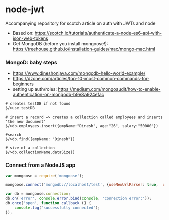# node-jwt
Accompanying repository for scotch article on auth with JWTs and node

  - Based on: https://scotch.io/tutorials/authenticate-a-node-es6-api-with-json-web-tokens
  - Get MongoDB (before you install mongoose!): https://treehouse.github.io/installation-guides/mac/mongo-mac.html


### MongoD: baby steps
  - https://www.dineshonjava.com/mongodb-hello-world-example/
  - https://dzone.com/articles/top-10-most-common-commands-for-beginners
  - setting up auth/roles: https://medium.com/mongoaudit/how-to-enable-authentication-on-mongodb-b9e8a924efac
  
```shell
# creates testDB if not found
$/>use testDB

# insert a record => creates a collection called employees and inserts 'the new document'
$/>db.employees.insert({empName:"Dinesh", age:"26", salary:"50000"})

#search
$/>db.find({empName: "Dinesh"})

# size of a collection
$/>db.collectionName.dataSize()
```
### Connect from a NodeJS app
```js
var mongoose = require('mongoose');

mongoose.connect('mongodb://localhost/test', {useNewUrlParser: true,  useUnifiedTopology: true});

var db = mongoose.connection;
db.on('error', console.error.bind(console, 'connection error:'));
db.once('open', function callback () {
    console.log("successfully connected");
});
```
